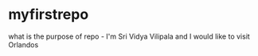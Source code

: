 # myfirstrepo
what is the purpose of repo - I'm Sri Vidya Vilipala and I would like to visit Orlandos
